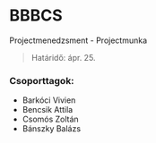 # BBBCS
Projectmenedzsment - Projectmunka

> Határidő: ápr. 25.

### Csoporttagok:
 - Barkóci Vivien
 - Bencsik Attila
 - Csomós Zoltán
 - Bánszky Balázs
